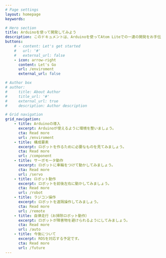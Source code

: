 ```yaml
---
# Page settings
layout: homepage
keywords:

# Hero section
title: Arduinoを使って開発してみよう
description: このドキュメントは、Arduinoを使ってAtom Liteでの一連の開発をお手伝いいたします。
buttons:
    # - content: Let's get started
    #   url: '#'
    #   external_url: false
    - icon: arrow-right
      content: Let's Go
      url: /enviroment
      external_url: false

# Author box
# author:
#     title: About Author
#     title_url: '#'
#     external_url: true
#     description: Author description

# Grid navigation
grid_navigation:
    - title: Arduinoの導入
      excerpt: Arduinoが使えるように環境を整いましょう。
      cta: Read more
      url: /enviroment
    - title: 構成要素
      excerpt: ロボットを作るために必要なものを見てみましょう。
      cta: Read more
      url: /component     
    - title: サーボモータ動作
      excerpt: ロボットに車輪をつけて動かしてみましょう。
      cta: Read more
      url: /servo      
    - title: ロボット動作
      excerpt: ロボットを前後左右に動かしてみましょう。
      cta: Read more
      url: /robot
    - title: ラジコン操作
      excerpt: ロボットを遠隔操作してみましょう。
      cta: Read more
      url: /remote    
    - title: 自律走行（お掃除ロボット動作）
      excerpt: ロボットが障害物を避けられるようにしてみましょう。
      cta: Read more
      url: /auto     
    - title: 今後について
      excerpt: ROSを対応する予定です。
      cta: Read more
      url: /future     
---
```

